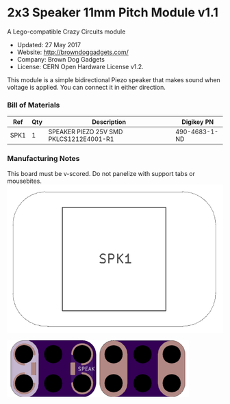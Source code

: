 <!--- start title --->
# 2x3 Speaker 11mm Pitch Module v1.1
A Lego-compatible Crazy Circuits module

- Updated: 27 May 2017
- Website: http://browndoggadgets.com/
- Company: Brown Dog Gadgets
- License: CERN Open Hardware License v1.2.
<!--- end title --->

This module is a simple bidirectional Piezo speaker that makes sound when voltage is applied. You can connect it in either direction.

<!--- bom start --->
### Bill of Materials

|Ref|Qty|Description|Digikey PN|
|---|---|-----------|------|
|SPK1|1|SPEAKER PIEZO 25V SMD PKLCS1212E4001-R1|490-4683-1-ND|


<!--- bom end --->

### Manufacturing Notes

This board must be v-scored. Do not panelize with support tabs or mousebites.
![Assembly Diagram](assembly.png)

![Gerber Preview](preview.png)

